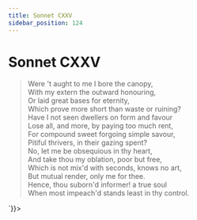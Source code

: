 ```yaml
---
title: Sonnet CXXV
sidebar_position: 124
---
```

<div dangerouslySetInnerHTML={{__html: `<div><HTML><HEAD><TITLE>Sonnet CXXV</TITLE></HEAD>
<BODY><H1>Sonnet CXXV</H1>

<BLOCKQUOTE>Were 't aught to me I bore the canopy,<BR>
With my extern the outward honouring,<BR>
Or laid great bases for eternity,<BR>
Which prove more short than waste or ruining?<BR>
Have I not seen dwellers on form and favour<BR>
Lose all, and more, by paying too much rent,<BR>
For compound sweet forgoing simple savour,<BR>
Pitiful thrivers, in their gazing spent?<BR>
No, let me be obsequious in thy heart,<BR>
And take thou my oblation, poor but free,<BR>
Which is not mix'd with seconds, knows no art,<BR>
But mutual render, only me for thee.<BR>
  Hence, thou suborn'd informer! a true soul<BR>
  When most impeach'd stands least in thy control.<BR>
</BLOCKQUOTE>

</BODY></HTML>
</div>`}}></div>